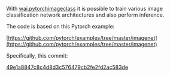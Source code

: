With [wai.pytorchimageclass](https://github.com/waikato-datamining/pytorch/tree/master/image-classification)
it is possible to train various image classification network architectures and also perform inference.

The code is based on this Pytorch example:

[https://github.com/pytorch/examples/tree/master/imagenet](https://github.com/pytorch/examples/tree/master/imagenet)

Specifically, this commit:

[49e1a8847c8c4d8d3c576479cb2fe2fd2ac583de](https://github.com/pytorch/examples/tree/49e1a8847c8c4d8d3c576479cb2fe2fd2ac583de/imagenet)



